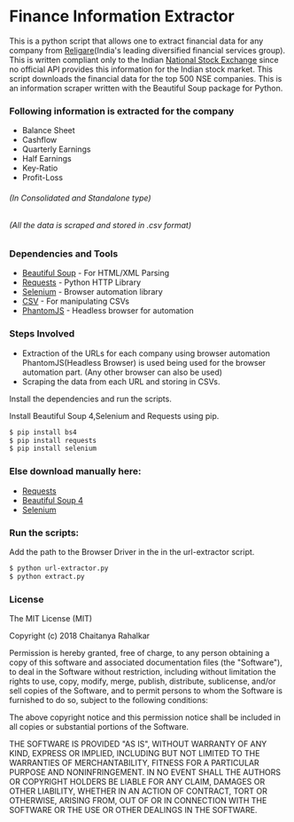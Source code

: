 # Finance Information Extractor

This is a python script that allows one to extract financial data for any company from [Religare](http://religare.com)(India's leading diversified financial services group). This is written compliant only to the Indian [National Stock Exchange](https://www.nseindia.com/) since no official API provides this information for the Indian stock market. This script downloads the financial data for the top 500 NSE companies.
This is an information scraper written with the Beautiful Soup package for Python.

### Following information is extracted for the company
  - Balance Sheet
  - Cashflow 
  - Quarterly Earnings
  - Half Earnings
  - Key-Ratio
  - Profit-Loss 
###### (In Consolidated and Standalone type)
###### (All the data is scraped and stored in .csv format)

### Dependencies and Tools

* [Beautiful Soup](https://readthedocs.org/projects/beautiful-soup-4/) - For HTML/XML Parsing 
* [Requests](http://docs.python-requests.org/en/master/) - Python HTTP Library
* [Selenium](http://selenium-python.readthedocs.io/) - Browser automation library 
* [CSV](https://docs.python.org/2/library/csv.html) - For manipulating CSVs
* [PhantomJS](http://phantomjs.org/download.html) - Headless browser for automation

### Steps Involved
* Extraction of the URLs for each company using browser automation
  PhantomJS(Headless Browser) is used being used for the browser automation part. (Any other browser can also be used)
* Scraping the data from each URL and storing in CSVs.

Install the dependencies and run the scripts.

Install Beautiful Soup 4,Selenium and Requests using pip.
```sh
$ pip install bs4
$ pip install requests
$ pip install selenium
```

### Else download manually here:

* [Requests](https://pypi.python.org/pypi/requests/)
* [Beautiful Soup 4](https://pypi.org/project/beautifulsoup4/)
* [Selenium](https://pypi.org/project/selenium/)

### Run the scripts:  

Add the path to the Browser Driver in the in the url-extractor script.

```sh 
$ python url-extractor.py
$ python extract.py
```
### License

The MIT License (MIT)

Copyright (c) 2018 Chaitanya Rahalkar

Permission is hereby granted, free of charge, to any person obtaining a copy of this software and associated documentation files (the "Software"), to deal in the Software without restriction, including without limitation the rights to use, copy, modify, merge, publish, distribute, sublicense, and/or sell copies of the Software, and to permit persons to whom the Software is furnished to do so, subject to the following conditions:

The above copyright notice and this permission notice shall be included in all copies or substantial portions of the Software.

THE SOFTWARE IS PROVIDED "AS IS", WITHOUT WARRANTY OF ANY KIND, EXPRESS OR IMPLIED, INCLUDING BUT NOT LIMITED TO THE WARRANTIES OF MERCHANTABILITY, FITNESS FOR A PARTICULAR PURPOSE AND NONINFRINGEMENT. IN NO EVENT SHALL THE AUTHORS OR COPYRIGHT HOLDERS BE LIABLE FOR ANY CLAIM, DAMAGES OR OTHER LIABILITY, WHETHER IN AN ACTION OF CONTRACT, TORT OR OTHERWISE, ARISING FROM, OUT OF OR IN CONNECTION WITH THE SOFTWARE OR THE USE OR OTHER DEALINGS IN THE SOFTWARE.
